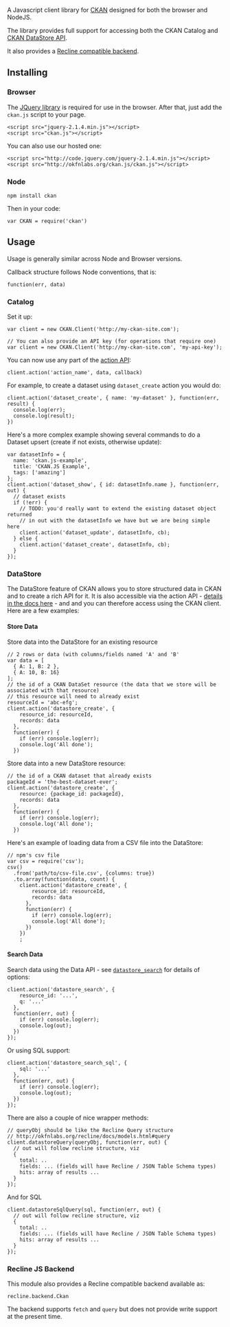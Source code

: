 A Javascript client library for [CKAN][] designed for both the browser and
NodeJS.

The library provides full support for accessing both the CKAN Catalog and [CKAN
DataStore API][ckan-api].

It also provides a [Recline compatible backend][recline-backend].

[CKAN]: http://ckan.org/
[ckan-api]: http://docs.ckan.org/en/latest/maintaining/datastore.html#the-datastore-api
[recline-backend]: http://reclinejs.com/docs/backends.html
[Recline]: http://reclinejs.com/

## Installing

### Browser

The [JQuery library](https://jquery.com/) is required for use in the browser.  After that, just add the `ckan.js` script to your page.

```
<script src="jquery-2.1.4.min.js"></script>
<script src="ckan.js"></script>
```

You can also use our hosted one:

```
<script src="http://code.jquery.com/jquery-2.1.4.min.js"></script>
<script src="http://okfnlabs.org/ckan.js/ckan.js"></script>
```

### Node

```
npm install ckan
```

Then in your code:

```
var CKAN = require('ckan')
```

## Usage

Usage is generally similar across Node and Browser versions.

Callback structure follows Node conventions, that is:

`function(err, data)`

### Catalog

Set it up:

```
var client = new CKAN.Client('http://my-ckan-site.com');

// You can also provide an API key (for operations that require one)
var client = new CKAN.Client('http://my-ckan-site.com', 'my-api-key');
```

You can now use any part of the [action API][]:

[action API]: http://docs.ckan.org/en/latest/api/index.html

```
client.action('action_name', data, callback)
```

For example, to create a dataset using `dataset_create` action you would do:

```
client.action('dataset_create', { name: 'my-dataset' }, function(err, result) {
  console.log(err);
  console.log(result);
})
```

Here's a more complex example showing several commands to do a Dataset upsert
(create if not exists, otherwise update):

```
var datasetInfo = {
  name: 'ckan.js-example',
  title: 'CKAN.JS Example',
  tags: ['amazing']
};
client.action('dataset_show', { id: datasetInfo.name }, function(err, out) {
  // dataset exists
  if (!err) {
    // TODO: you'd really want to extend the existing dataset object returned
    // in out with the datasetInfo we have but we are being simple here
    client.action('dataset_update', datasetInfo, cb);
  } else {
    client.action('dataset_create', datasetInfo, cb);
  }
});
```

### DataStore

The DataStore feature of CKAN allows you to store structured data in CKAN and
to create a rich API for it. It is also accessible via the action API -
[details in the docs here][datastore] - and and you can therefore access using
the CKAN client. Here are a few examples:

[datastore]: http://docs.ckan.org/en/latest/maintaining/datastore.html

#### Store Data

Store data into the DataStore for an existing resource

```
// 2 rows or data (with columns/fields named 'A' and 'B'
var data = [
  { A: 1, B: 2 },
  { A: 10, B: 16}
];
// the id of a CKAN DataSet resource (the data that we store will be associated with that resource)
// this resource will need to already exist
resourceId = 'abc-efg';
client.action('datastore_create', {
    resource_id: resourceId,
    records: data
  },
  function(err) {
    if (err) console.log(err);
    console.log('All done');
  })
```

Store data into a new DataStore resource:

```
// the id of a CKAN dataset that already exists
packageId = 'the-best-dataset-ever';
client.action('datastore_create', {
    resource: {package_id: packageId},
    records: data
  },
  function(err) {
    if (err) console.log(err);
    console.log('All done');
  })
```

Here's an example of loading data from a CSV file into the DataStore:

```
// npm's csv file
var csv = require('csv');
csv()
  .from('path/to/csv-file.csv', {columns: true})
  .to.array(function(data, count) {
    client.action('datastore_create', {
        resource_id: resourceId,
        records: data
      },
      function(err) {
        if (err) console.log(err);
        console.log('All done');
      })
    })
    ;
```

#### Search Data

Search data using the Data API - see [`datastore_search`][ds-search] for
details of options:

[ds-search]: http://docs.ckan.org/en/latest/maintaining/datastore.html#ckanext.datastore.logic.action.datastore_search

```
client.action('datastore_search', {
    resource_id: '...',
    q: '...'
  },
  function(err, out) {
    if (err) console.log(err);
    console.log(out);
  })
});
```

Or using SQL support:

```
client.action('datastore_search_sql', {
    sql: '...'
  },
  function(err, out) {
    if (err) console.log(err);
    console.log(out);
  })
});
```

There are also a couple of nice wrapper methods:

```
// queryObj should be like the Recline Query structure
// http://okfnlabs.org/recline/docs/models.html#query
client.datastoreQuery(queryObj, function(err, out) {
  // out will follow recline structure, viz
  {
    total: ..
    fields: ... (fields will have Recline / JSON Table Schema types)
    hits: array of results ...
  }
});
```

And for SQL

```
client.datastoreSqlQuery(sql, function(err, out) {
  // out will follow recline structure, viz
  {
    total: ..
    fields: ... (fields will have Recline / JSON Table Schema types)
    hits: array of results ...
  }
});
```

### Recline JS Backend

This module also provides a Recline compatible backend available as:

`recline.backend.Ckan`

The backend supports `fetch` and `query` but does not provide write support at
the present time.

